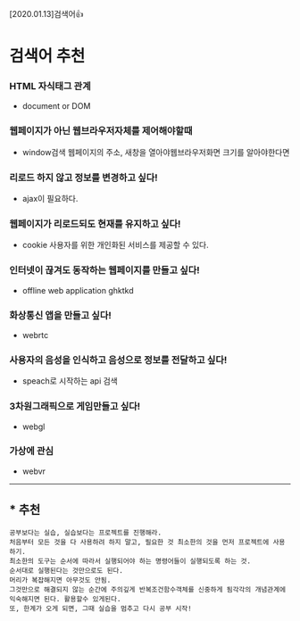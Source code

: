 [2020.01.13]검색어👍

# 검색어 추천
### HTML 자식태그 관계
* document or DOM
### 웹페이지가 아닌 웹브라우저자체를 제어해야할때
* window검색
웹페이지의 주소, 새창을 열아야웹브라우저화면 크기를 알아야한다면
### 리로드 하지 않고 정보를 변경하고 싶다!
* ajax이 필요하다.
### 웹페이지가 리로드되도 현재를 유지하고 싶다!
* cookie
사용자를 위한 개인화된 서비스를 제공할 수 있다.
### 인터넷이 끊겨도 동작하는 웹페이지를 만들고 싶다!
* offline web application ghktkd
### 화상통신 앱을 만들고 싶다!
* webrtc
### 사용자의 음성을 인식하고 음성으로 정보를 전달하고 싶다!    
* speach로 시작하는 api 검색
### 3차원그래픽으로 게임만들고 싶다!
* webgl
### 가상에 관심
* webvr

---
## * 추천
```
공부보다는 실습, 실습보다는 프로젝트를 진행해라.
처음부터 모든 것을 다 사용하려 하지 말고, 필요한 것 최소한의 것을 먼저 프로젝트에 사용하기.
최소한의 도구는 순서에 따라서 실행되어야 하는 명령어들이 실행되도록 하는 것.
순서대로 실행된다는 것만으로도 된다. 
머리가 복잡해지면 아무것도 안됨.
그것만으로 해결되지 않는 순간에 주의깊게 반복조건함수객체를 신중하게 됨각각의 개념관계에 익숙해지면 된다. 활용할수 있게된다.
또, 한계가 오게 되면, 그때 실습을 멈추고 다시 공부 시작!
```